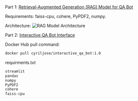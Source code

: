 Part 1: [Retrieval-Augmented Generation (RAG) Model for QA Bot](<Retrieval-Augmented Generation (RAG) Model for QA Bot>)

Requirements: faiss-cpu, cohere, PyPDF2, numpy.

Architecture:
![RAG Model Architecture](https://github.com/user-attachments/assets/5efd11a4-56e1-4ada-a07a-daed2d2807ef)


Part 2: [Interactive QA Bot Interface](<Interactive_QA_Bot_Interface>)

 Docker Hub pull command: 
```bash
docker pull cyriljose/interactive_qa_bot:1.0
```

 requirments.txt
```bash
streamlit
pandas
numpy
PyPDF2
cohere
faiss-cpu
